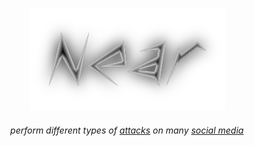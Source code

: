 <p align="center">
    <img src="logo.gif">
</p>
 <h6><p align="center">
    perform different types of <a href="https://github.com/rdWei/SocialMediaHackingToolkit/blob/main/cmd/supported-attack.txt">attacks</a> on many <a href="https://github.com/rdWei/SocialMediaHackingToolkit/blob/main/cmd/supported-social.txt">social media</a>
</p></h6>
</p>
<p align="center">
  <img src="https://img.shields.io/badge/release-v0.0.1-141449" alt=""/>
  <img src="https://img.shields.io/badge/written in-python-141449" alt=""/>
  <img src="https://img.shields.io/badge/author-rdWei-141449" alt=""/>
</p>
